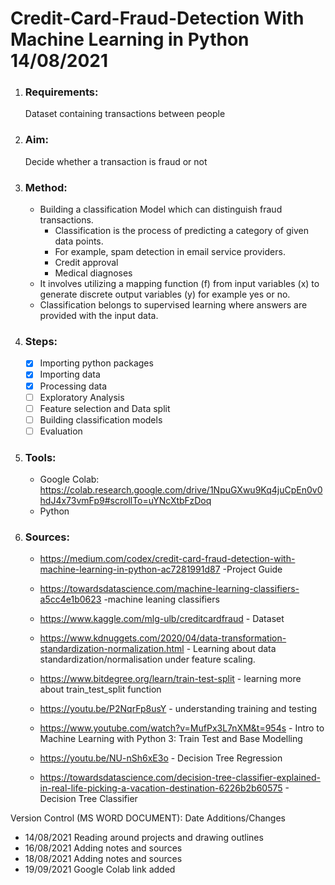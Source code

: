 # Credit-Card-Fraud-Detection With Machine Learning in Python 14/08/2021

1. ### Requirements: 
	Dataset containing transactions between people
2. ### Aim: 
	Decide whether a transaction is fraud or not
3. ### Method: 
	* Building a classification Model which can distinguish fraud transactions. 
		* Classification is the process of predicting a category of given data points. 
		* For example, spam detection in email service providers.
		* Credit approval
		* Medical diagnoses
	* It involves utilizing a mapping function (f) from input variables (x) to generate discrete output variables (y) for example yes or no.
	* Classification belongs to supervised learning where answers are provided with the input data.
4. ### Steps:
	- [x] Importing python packages
	- [x] Importing data
	- [x] Processing data 
	- [ ] Exploratory Analysis
	- [ ] Feature selection and Data split
	- [ ] Building classification models
	- [ ] Evaluation 
5. ### Tools:
	* Google Colab: https://colab.research.google.com/drive/1NpuGXwu9Kq4juCpEn0v0hdJ4x73vmFp9#scrollTo=uYNcXtbFzDoq 
	* Python
6. ### Sources:
	
	- https://medium.com/codex/credit-card-fraud-detection-with-machine-learning-in-python-ac7281991d87 -Project Guide

	- https://towardsdatascience.com/machine-learning-classifiers-a5cc4e1b0623 -machine leaning classifiers 

	- https://www.kaggle.com/mlg-ulb/creditcardfraud - Dataset

	- https://www.kdnuggets.com/2020/04/data-transformation-standardization-normalization.html - Learning about data standardization/normalisation under feature scaling.

	- https://www.bitdegree.org/learn/train-test-split - learning more about train_test_split function

	- https://youtu.be/P2NqrFp8usY - understanding training and testing

	- https://www.youtube.com/watch?v=MufPx3L7nXM&t=954s - Intro to Machine Learning with Python 3: Train Test and Base Modelling

	- https://youtu.be/NU-nSh6xE3o - Decision Tree Regression 
	
	- https://towardsdatascience.com/decision-tree-classifier-explained-in-real-life-picking-a-vacation-destination-6226b2b60575 - Decision Tree Classifier



Version Control (MS WORD DOCUMENT):
    Date	  Additions/Changes
    
* 14/08/2021   	  Reading around projects and drawing outlines
* 16/08/2021	  Adding notes and sources
* 18/08/2021	  Adding notes and sources
* 19/09/2021	  Google Colab link added
	
	






